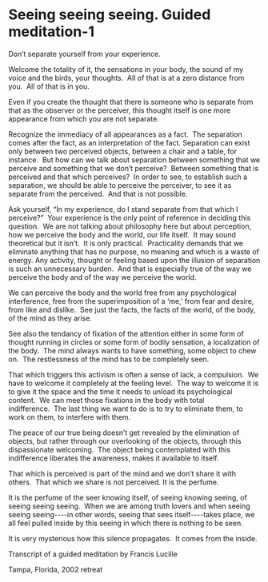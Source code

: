 # Seeing seeing seeing. Guided meditation-1

Don’t separate yourself from your experience.

Welcome the totality of it, the sensations in your body, the sound of my voice and the birds, your thoughts.  All of that is at a zero distance from you.  All of that is in you.

Even if you create the thought that there is someone who is separate from that as the observer or the perceiver, this thought itself is one more appearance from which you are not separate.

Recognize the immediacy of all appearances as a fact.  The separation comes after the fact, as an interpretation of the fact. Separation can exist only between two perceived objects, between a chair and a table, for instance.  But how can we talk about separation between something that we perceive and something that we don’t perceive?  Between something that is perceived and that which perceives?  In order to see, to establish such a separation, we should be able to perceive the perceiver, to see it as separate from the perceived.  And that is not possible.

Ask yourself, “In my experience, do I stand separate from that which I perceive?”  Your experience is the only point of reference in deciding this question.  We are not talking about philosophy here but about perception, how we perceive the body and the world, our life itself.  It may sound theoretical but it isn’t.  It is only practical.  Practicality demands that we eliminate anything that has no purpose, no meaning and which is a waste of energy. Any activity, thought or feeling based upon the illusion of separation is such an unnecessary burden.  And that is especially true of the way we perceive the body and of the way we perceive the world.

We can perceive the body and the world free from any psychological interference, free from the superimposition of a ‘me,’ from fear and desire, from like and dislike.  See just the facts, the facts of the world, of the body, of the mind as they arise.

See also the tendancy of fixation of the attention either in some form of thought running in circles or some form of bodily sensation, a localization of the body.  The mind always wants to have something, some object to chew on.  The restlessness of the mind has to be completely seen.

That which triggers this activism is often a sense of lack, a compulsion.  We have to welcome it completely at the feeling level.  The way to welcome it is to give it the space and the time it needs to unload its psychological content.  We can meet those fixations in the body with total indifference.  The last thing we want to do is to try to eliminate them, to work on them, to interfere with them.

The peace of our true being doesn’t get revealed by the elimination of objects, but rather through our overlooking of the objects, through this dispassionate welcoming.  The object being contemplated with this indifference liberates the awareness, makes it available to itself.

That which is perceived is part of the mind and we don’t share it with others.  That which we share is not perceived. It is the perfume.

It is the perfume of the seer knowing itself, of seeing knowing seeing, of seeing seeing seeing.  When we are among truth lovers and when seeing seeing seeing----in other words, seeing that sees itself----takes place, we all feel pulled inside by this seeing in which there is nothing to be seen.

It is very mysterious how this silence propagates.  It comes from the inside.

Transcript of a guided meditation by Francis Lucille

Tampa, Florida, 2002 retreat
